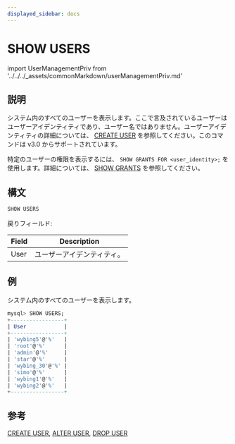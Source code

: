 ```yaml
---
displayed_sidebar: docs
---
```


# SHOW USERS

import UserManagementPriv from '../../../_assets/commonMarkdown/userManagementPriv.md'

## 説明

システム内のすべてのユーザーを表示します。ここで言及されているユーザーはユーザーアイデンティティであり、ユーザー名ではありません。ユーザーアイデンティティの詳細については、 [CREATE USER](CREATE_USER.md) を参照してください。このコマンドは v3.0 からサポートされています。

特定のユーザーの権限を表示するには、 `SHOW GRANTS FOR <user_identity>;` を使用します。詳細については、 [SHOW GRANTS](SHOW_GRANTS.md) を参照してください。

<UserManagementPriv />

## 構文

```SQL
SHOW USERS
```

戻りフィールド:

| **Field** | **Description**    |
| --------- | ------------------ |
| User      | ユーザーアイデンティティ。 |

## 例

システム内のすべてのユーザーを表示します。

```SQL
mysql> SHOW USERS;
+-----------------+
| User            |
+-----------------+
| 'wybing5'@'%'   |
| 'root'@'%'      |
| 'admin'@'%'     |
| 'star'@'%'      |
| 'wybing_30'@'%' |
| 'simo'@'%'      |
| 'wybing1'@'%'   |
| 'wybing2'@'%'   |
+-----------------+
```

## 参考

[CREATE USER](CREATE_USER.md), [ALTER USER](ALTER_USER.md), [DROP USER](DROP_USER.md)